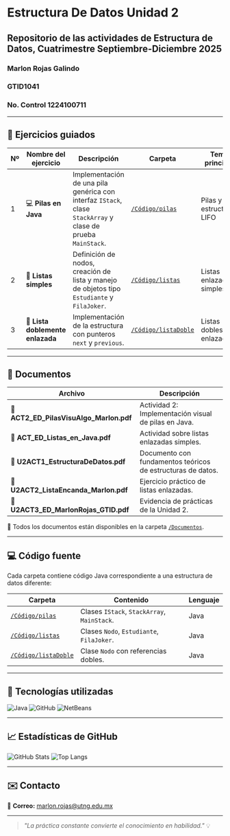 # Estructura De Datos Unidad 2
## Repositorio de las actividades de Estructura de Datos, Cuatrimestre Septiembre-Diciembre 2025
### Marlon Rojas Galindo
### GTID1041
### No. Control 1224100711


---

## 🧩 Ejercicios guiados

| Nº | Nombre del ejercicio | Descripción | Carpeta | Tema principal |
|----|-----------------------|--------------|----------|----------------|
| 1 | 💻 **Pilas en Java** | Implementación de una pila genérica con interfaz `IStack`, clase `StackArray` y clase de prueba `MainStack`. | [`/Código/pilas`](./Código/pilas) | Pilas y estructuras LIFO |
| 2 | 🔗 **Listas simples** | Definición de nodos, creación de lista y manejo de objetos tipo `Estudiante` y `FilaJoker`. | [`/Código/listas`](./Código/listas) | Listas enlazadas simples |
| 3 | 🔁 **Lista doblemente enlazada** | Implementación de la estructura con punteros `next` y `previous`. | [`/Código/listaDoble`](./Código/listaDoble) | Listas dobles enlazadas |

---

## 📄 Documentos

| Archivo | Descripción |
|----------|-------------|
| 📘 **ACT2_ED_PilasVisuAlgo_Marlon.pdf** | Actividad 2: Implementación visual de pilas en Java. |
| 📗 **ACT_ED_Listas_en_Java.pdf** | Actividad sobre listas enlazadas simples. |
| 📙 **U2ACT1_EstructuraDeDatos.pdf** | Documento con fundamentos teóricos de estructuras de datos. |
| 📕 **U2ACT2_ListaEncanda_Marlon.pdf** | Ejercicio práctico de listas enlazadas. |
| 📒 **U2ACT3_ED_MarlonRojas_GTID.pdf** | Evidencia de prácticas de la Unidad 2. |

📁 Todos los documentos están disponibles en la carpeta [`/Documentos`](./Documentos).

---

## 💻 Código fuente

Cada carpeta contiene código Java correspondiente a una estructura de datos diferente:

| Carpeta | Contenido | Lenguaje |
|----------|------------|----------|
| [`/Código/pilas`](./Código/pilas) | Clases `IStack`, `StackArray`, `MainStack`. | Java |
| [`/Código/listas`](./Código/listas) | Clases `Nodo`, `Estudiante`, `FilaJoker`. | Java |
| [`/Código/listaDoble`](./Código/listaDoble) | Clase `Nodo` con referencias dobles. | Java |

---

## 🧰 Tecnologías utilizadas

![Java](https://img.shields.io/badge/Java-%23ED8B00.svg?style=for-the-badge&logo=openjdk&logoColor=white)
![GitHub](https://img.shields.io/badge/GitHub-181717.svg?style=for-the-badge&logo=github&logoColor=white)
![NetBeans](https://img.shields.io/badge/Apache_NetBeans_IDE-1B6AC6?style=for-the-badge&logo=apache-netbeans-ide&logoColor=white)

---

## 📈 Estadísticas de GitHub

![GitHub Stats](https://github-readme-stats.vercel.app/api?username=TU_USUARIO&show_icons=true&theme=tokyonight)
![Top Langs](https://github-readme-stats.vercel.app/api/top-langs/?username=TU_USUARIO&layout=compact&theme=tokyonight)

---

## ✉️ Contacto

📧 **Correo:** marlon.rojas@utng.edu.mx  

---

> _"La práctica constante convierte el conocimiento en habilidad."_ 💡
